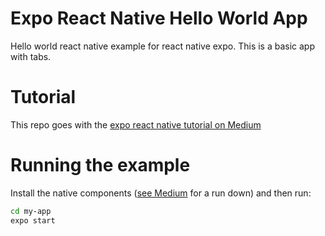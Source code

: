 # Expo React Native Hello World App
Hello world react native example for react native expo. This is a basic app with tabs.

# Tutorial
This repo goes with the [expo react native tutorial on Medium](https://medium.com/@cj_windisch/cross-platform-mobile-development-with-expo-react-native-faf9d88c696a)

# Running the example
Install the native components ([see Medium](https://medium.com/@cj_windisch/cross-platform-mobile-development-with-expo-react-native-faf9d88c696a)
 for a run down) and then run:
```bash
cd my-app
expo start
```
